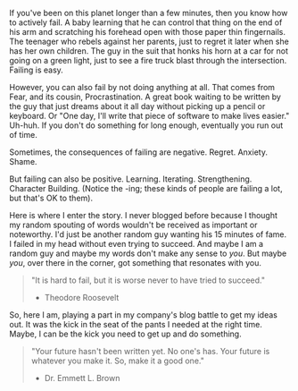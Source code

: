If you've been on this planet longer than a few minutes, then you know how to actively fail. A baby learning that he can control that thing on the end of his arm and scratching his forehead open with those paper thin fingernails. The teenager who rebels against her parents, just to regret it later when she has her own children. The guy in the suit that honks his horn at a car for not going on a green light, just to see a fire truck blast through the intersection. Failing is easy.

However, you can also fail by not doing anything at all. That comes from Fear, and its cousin, Procrastination. A great book waiting to be written by the guy that just dreams about it all day without picking up a pencil or keyboard. Or "One day, I'll write that piece of software to make lives easier." Uh-huh. If you don't do something for long enough, eventually you run out of time.

Sometimes, the consequences of failing are negative. Regret. Anxiety. Shame.

But failing can also be positive. Learning. Iterating. Strengthening. Character Building. (Notice the -ing; these kinds of people are failing a lot, but that's OK to them).

Here is where I enter the story. I never blogged before because I thought my random spouting of words wouldn't be received as important or noteworthy. I'd just be another random guy wanting his 15 minutes of fame. I failed in my head without even trying to succeed. And maybe I am a random guy and maybe my words don't make any sense to <em>you</em>. But maybe <em>you</em>, over there in the corner, got something that resonates with you.
<blockquote>"It is hard to fail, but it is worse never to have tried to succeed."

- Theodore Roosevelt</blockquote>
So, here I am, playing a part in my company's blog battle to get my ideas out. It was the kick in the seat of the pants I needed at the right time. Maybe, I can be the kick you need to get up and do something.
<blockquote>"Your future hasn't been written yet. No one's has. Your future is whatever you make it. So, make it a good one."

- Dr. Emmett L. Brown</blockquote>
